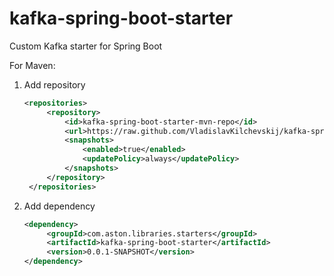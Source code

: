 # kafka-spring-boot-starter
Custom Kafka starter for Spring Boot

For Maven:
1. Add repository
   ```xml
   <repositories>
        <repository>
            <id>kafka-spring-boot-starter-mvn-repo</id>
            <url>https://raw.github.com/VladislavKilchevskij/kafka-spring-boot-starter/mvn-repo/</url>
            <snapshots>
                <enabled>true</enabled>
                <updatePolicy>always</updatePolicy>
            </snapshots>
        </repository>
    </repositories>
   ```
2. Add dependency
   ```xml
   <dependency>
        <groupId>com.aston.libraries.starters</groupId>
        <artifactId>kafka-spring-boot-starter</artifactId>
        <version>0.0.1-SNAPSHOT</version>
   </dependency>
   ```
